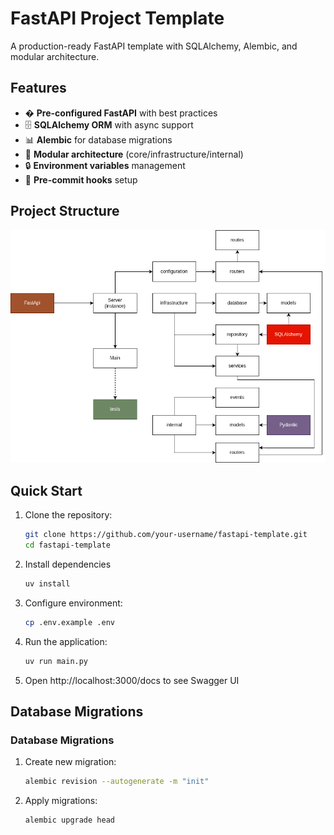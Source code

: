 # FastAPI Project Template

A production-ready FastAPI template with SQLAlchemy, Alembic, and modular architecture.

## Features

- � **Pre-configured FastAPI** with best practices
- 🗄 **SQLAlchemy ORM** with async support
- 📊 **Alembic** for database migrations
- 🧩 **Modular architecture** (core/infrastructure/internal)
- 🔒 **Environment variables** management
- 📜 **Pre-commit hooks** setup

## Project Structure
![Conceptual project structure](assets/images/structure.png)

## Quick Start

1. Clone the repository:
   ```bash
   git clone https://github.com/your-username/fastapi-template.git
   cd fastapi-template
   ```

2. Install dependencies
    ```bash
    uv install
    ```

3. Configure environment:
    ```bash
    cp .env.example .env
    ```
4. Run the application:
    ```bash
    uv run main.py
    ```
5. Open http://localhost:3000/docs to see Swagger UI

## Database Migrations

### Database Migrations

1. Create new migration:
    ```bash
    alembic revision --autogenerate -m "init"
    ```
2. Apply migrations:
    ```bash
    alembic upgrade head
    ```



